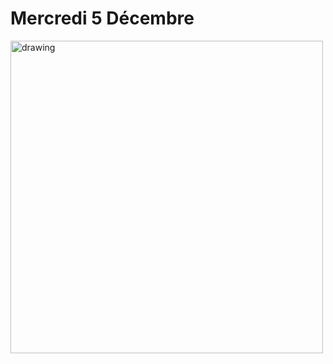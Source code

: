 # Mercredi 5 Décembre

<a href="https://www.amazon.com/-/es/dp/B0DF5YV11N"> <img src="https://m.media-amazon.com/images/I/B1mEhjGJ2nL._CLa%7C2140%2C2000%7CB1jS%2Bi8LszL.png%7C0%2C0%2C2140%2C2000%2B0.0%2C0.0%2C2140.0%2C2000.0_AC_UY1000_.png" alt="drawing" style="width:500px;"/> </a>
